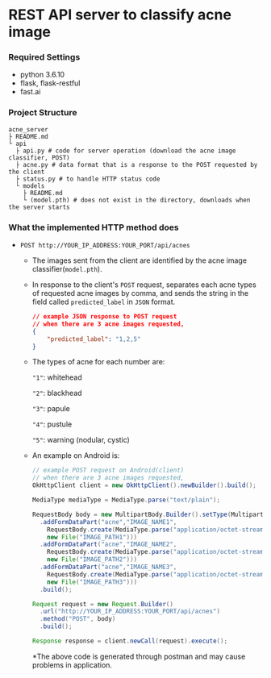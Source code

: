 # REST API server to classify acne image

### Required Settings

- python 3.6.10
- flask, flask-restful
- fast.ai

 ### Project Structure

```
acne_server
├ README.md
└ api
  ├ api.py # code for server operation (download the acne image classifier, POST)
  ├ acne.py # data format that is a response to the POST requested by the client
  ├ status.py # to handle HTTP status code
  └ models
    ├ README.md 
    └ (model.pth) # does not exist in the directory, downloads when the server starts
```

### What the implemented HTTP method does

- `POST http://YOUR_IP_ADDRESS:YOUR_PORT/api/acnes`
  - The images sent from the client are identified by the acne image classifier(`model.pth`).

  - In response to the client's `POST` request, separates each acne types of requested acne images by comma, and sends the string in the field called `predicted_label` in `JSON` format.

    ```json
    // example JSON response to POST request
    // when there are 3 acne images requested,
    {
    	"predicted_label": "1,2,5"
    }
    ```
  - The types of acne for each number are:

    `"1"`: whitehead

    `"2"`: blackhead

    `"3"`: papule

    `"4"`: pustule

    `"5"`: warning (nodular, cystic)

  - An example on Android is:

    ```java
    // example POST request on Android(client)
    // when there are 3 acne images requested,
    OkHttpClient client = new OkHttpClient().newBuilder().build();
    
    MediaType mediaType = MediaType.parse("text/plain");
    
    RequestBody body = new MultipartBody.Builder().setType(MultipartBody.FORM)
      .addFormDataPart("acne","IMAGE_NAME1",
        RequestBody.create(MediaType.parse("application/octet-stream"),
        new File("IMAGE_PATH1")))
      .addFormDataPart("acne","IMAGE_NAME2",
        RequestBody.create(MediaType.parse("application/octet-stream"),
        new File("IMAGE_PATH2")))
      .addFormDataPart("acne","IMAGE_NAME3",
        RequestBody.create(MediaType.parse("application/octet-stream"),
        new File("IMAGE_PATH3")))
      .build();
    
    Request request = new Request.Builder()
      .url("http://YOUR_IP_ADDRESS:YOUR_PORT/api/acnes")
      .method("POST", body)
      .build();
    
    Response response = client.newCall(request).execute();
    ```

    *The above code is generated through postman and may cause problems in application.